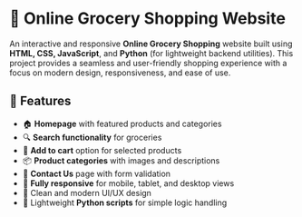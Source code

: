 # 🛒 Online Grocery Shopping Website

An interactive and responsive **Online Grocery Shopping** website built using **HTML, CSS, JavaScript**, and **Python** (for lightweight backend utilities). This project provides a seamless and user-friendly shopping experience with a focus on modern design, responsiveness, and ease of use.

## 📌 Features

- 🏠 **Homepage** with featured products and categories
- 🔍 **Search functionality** for groceries
- 🧺 **Add to cart** option for selected products
- 📦 **Product categories** with images and descriptions
- 💬 **Contact Us** page with form validation
- 📱 **Fully responsive** for mobile, tablet, and desktop views
- 🎨 Clean and modern UI/UX design
- 🧪 Lightweight **Python scripts** for simple logic handling
